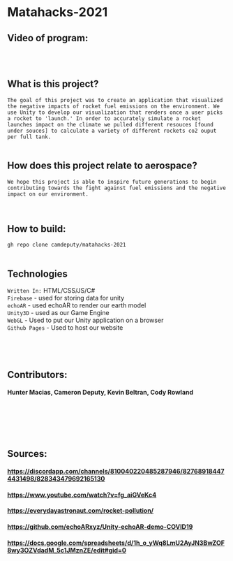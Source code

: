 # Matahacks-2021

## Video of program: 
<br>
<br>

## What is this project?
`The goal of this project was to create an application that visualized the negative impacts of rocket fuel emissions on the environment. We use Unity to develop our visualization that renders once a user picks a rocket to 'launch.' In order to accurately simulate a rocket launches impact on the climate we pulled different resouces [found under souces] to calculate a variety of different rockets co2 ouput per full tank.`
<br>
<br>

## How does this project relate to aerospace? 
`We hope this project is able to inspire future generations to begin contributing towards the fight against fuel emissions and the negative impact on our environment. `

<br>


## How to build: 
`gh repo clone camdeputy/matahacks-2021`
<br>
<br>

## Technologies 
`Written In:` HTML/CSS/JS/C# <br>
`Firebase` - used for storing data for unity <br>
`echoAR` - used echoAR to render our earth model <br>
`Unity3D` - used as our Game Engine <br>
`WebGL` - Used to put our Unity application on a browser <br>
`Github Pages` - Used to host our website <br>
### 
<br>
<br>

## Contributors:
#### Hunter Macias, Cameron Deputy, Kevin Beltran, Cody Rowland

<br>

## <br>
## Sources:
#### https://discordapp.com/channels/810040220485287946/827689184474431498/828343479692165130
#### https://www.youtube.com/watch?v=fg_aiGVeKc4
#### https://everydayastronaut.com/rocket-pollution/
#### https://github.com/echoARxyz/Unity-echoAR-demo-COVID19
#### https://docs.google.com/spreadsheets/d/1h_o_yWq8LmU2AyJN3BwZOF8wy3OZVdadM_5c1JMznZE/edit#gid=0

